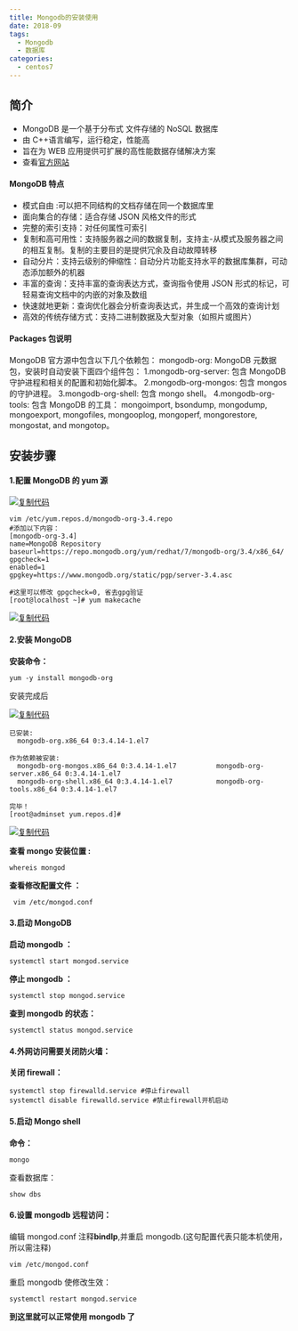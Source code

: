 ```yaml
---
title: Mongodb的安装使用
date: 2018-09
tags:
  - Mongodb
  - 数据库
categories:
  - centos7
---
```


## 简介

- MongoDB 是一个基于分布式 文件存储的 NoSQL 数据库
- 由 C++语言编写，运行稳定，性能高
- 旨在为 WEB 应用提供可扩展的高性能数据存储解决方案
- 查看[官方网站](https://www.mongodb.com/)

#### MongoDB 特点

- 模式自由 :可以把不同结构的文档存储在同一个数据库里
- 面向集合的存储：适合存储 JSON 风格文件的形式
- 完整的索引支持：对任何属性可索引
- 复制和高可用性：支持服务器之间的数据复制，支持主-从模式及服务器之间的相互复制。复制的主要目的是提供冗余及自动故障转移
- 自动分片：支持云级别的伸缩性：自动分片功能支持水平的数据库集群，可动态添加额外的机器
- 丰富的查询：支持丰富的查询表达方式，查询指令使用 JSON 形式的标记，可轻易查询文档中的内嵌的对象及数组
- 快速就地更新：查询优化器会分析查询表达式，并生成一个高效的查询计划
- 高效的传统存储方式：支持二进制数据及大型对象（如照片或图片）

#### Packages 包说明

MongoDB 官方源中包含以下几个依赖包：
mongodb-org: MongoDB 元数据包，安装时自动安装下面四个组件包：
1.mongodb-org-server: 包含 MongoDB 守护进程和相关的配置和初始化脚本。
2.mongodb-org-mongos: 包含 mongos 的守护进程。
3.mongodb-org-shell: 包含 mongo shell。
4.mongodb-org-tools: 包含 MongoDB 的工具： mongoimport, bsondump, mongodump, mongoexport, mongofiles, mongooplog, mongoperf, mongorestore, mongostat, and mongotop。

## **安装步骤**

#### **1.配置 MongoDB 的 yum 源**

[![复制代码](https://common.cnblogs.com/images/copycode.gif)](<javascript:void(0);>)

```
vim /etc/yum.repos.d/mongodb-org-3.4.repo
#添加以下内容：
[mongodb-org-3.4]
name=MongoDB Repository
baseurl=https://repo.mongodb.org/yum/redhat/7/mongodb-org/3.4/x86_64/
gpgcheck=1
enabled=1
gpgkey=https://www.mongodb.org/static/pgp/server-3.4.asc

#这里可以修改 gpgcheck=0, 省去gpg验证
[root@localhost ~]# yum makecache
```

[![复制代码](https://common.cnblogs.com/images/copycode.gif)](<javascript:void(0);>)

#### **2.安装 MongoDB**

**安装命令：**

```
yum -y install mongodb-org
```

安装完成后

[![复制代码](https://common.cnblogs.com/images/copycode.gif)](<javascript:void(0);>)

```
已安装:
  mongodb-org.x86_64 0:3.4.14-1.el7

作为依赖被安装:
  mongodb-org-mongos.x86_64 0:3.4.14-1.el7          mongodb-org-server.x86_64 0:3.4.14-1.el7
  mongodb-org-shell.x86_64 0:3.4.14-1.el7           mongodb-org-tools.x86_64 0:3.4.14-1.el7

完毕！
[root@adminset yum.repos.d]#
```

[![复制代码](https://common.cnblogs.com/images/copycode.gif)](<javascript:void(0);>)

**查看 mongo 安装位置 :**

```
whereis mongod
```

**查看修改配置文件 ：**

```
 vim /etc/mongod.conf
```

#### **3.启动 MongoDB**

**启动 mongodb ：**

```
systemctl start mongod.service
```

**停止 mongodb ：**

```
systemctl stop mongod.service
```

**查到 mongodb 的状态：**

```
systemctl status mongod.service
```

#### **4.外网访问需要关闭防火墙：**

**关闭 firewall：**

```
systemctl stop firewalld.service #停止firewall
systemctl disable firewalld.service #禁止firewall开机启动
```

#### **5.启动 Mongo shell**

**命令：**

```
mongo
```

查看数据库：

```
show dbs
```

#### **6.设置 mongodb 远程访问：**

编辑 mongod.conf 注释**bindIp**,并重启 mongodb.(这句配置代表只能本机使用，所以需注释)

```
vim /etc/mongod.conf
```

重启 mongodb 使修改生效：

```
systemctl restart mongod.service
```

**到这里就可以正常使用 mongodb 了**
